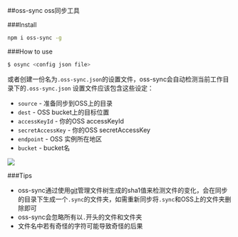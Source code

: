 ##oss-sync
oss同步工具

###Install
```bash
npm i oss-sync -g
```

###How to use
```bash
$ osync <config json file>
```
或者创建一份名为`.oss-sync.json`的设置文件，oss-sync会自动检测当前工作目录下的`.oss-sync.json`
设置文件应该包含这些设定：
* `source` - 准备同步到OSS上的目录
* `dest` - OSS bucket上的目标位置
* `accessKeyId` - 你的OSS accessKeyId
* `secretAccessKey` - 你的OSS secretAccessKey
* `endpoint` -  OSS 实例所在地区
* `bucket` - bucket名

![](http://i3.tietuku.com/5b5382997207e435.png)

###Tips
* oss-sync通过使用[git](http://git-scm.com/)管理文件树生成的sha1值来检测文件的变化，会在同步的目录下生成一个`.sync`的文件夹，如需重新同步将`.sync`和OSS上的文件夹删除即可
* oss-sync会忽略所有以`.`开头的文件和文件夹
* 文件名中若有奇怪的字符可能导致奇怪的后果
